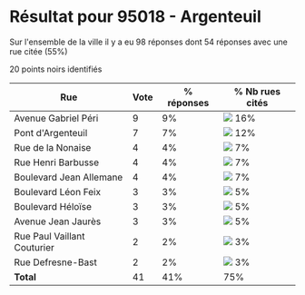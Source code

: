 # Résultat pour 95018 - Argenteuil

Sur l'ensemble de la ville il y a eu 98 réponses dont 54 réponses avec une rue citée (55%)

20 points noirs identifiés

| Rue | Vote | % réponses | % Nb rues cités|
|-----|------|------------|----------------|
| Avenue Gabriel Péri | 9 | 9% | <img src="../../img/bar_16.gif" />&nbsp;16%|
| Pont d'Argenteuil | 7 | 7% | <img src="../../img/bar_12.gif" />&nbsp;12%|
| Rue de la Nonaise | 4 | 4% | <img src="../../img/bar_7.gif" />&nbsp;7%|
| Rue Henri Barbusse | 4 | 4% | <img src="../../img/bar_7.gif" />&nbsp;7%|
| Boulevard Jean Allemane | 4 | 4% | <img src="../../img/bar_7.gif" />&nbsp;7%|
| Boulevard Léon Feix | 3 | 3% | <img src="../../img/bar_5.gif" />&nbsp;5%|
| Boulevard Héloïse | 3 | 3% | <img src="../../img/bar_5.gif" />&nbsp;5%|
| Avenue Jean Jaurès | 3 | 3% | <img src="../../img/bar_5.gif" />&nbsp;5%|
| Rue Paul Vaillant Couturier | 2 | 2% | <img src="../../img/bar_3.gif" />&nbsp;3%|
| Rue Defresne-Bast | 2 | 2% | <img src="../../img/bar_3.gif" />&nbsp;3%|
| **Total** | 41 | 41% | 75%|
